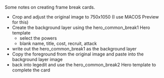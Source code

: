 Some notes on creating frame break cards.

* Crop and adjust the original image to 750x1050 (I use MACOS Preview for this)
* Create the background layer using the hero_common_break1 Hero template
  * select the powers
  * blank name, title, cost, recruit, attack
* write out the hero_common_break1 as the background layer
* Copy the foreground from the original image and paste into the background layer image
* back into legedit and use the hero_common_break2 Hero template to complete the card
